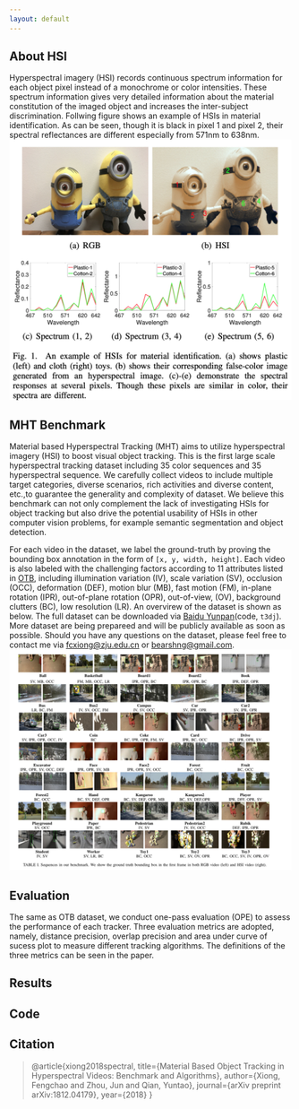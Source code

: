 ```yaml
---
layout: default
---
```

## About HSI

Hyperspectral imagery (HSI) records continuous spectrum information for each object pixel instead of a monochrome or color intensities.  These spectrum information gives very detailed information about  the material constitution of the imaged object and increases the inter-subject discrimination. Follwing figure shows an example of HSIs in material identification.  As can be seen, though it is black in pixel 1 and pixel 2, their spectral reflectances are different especially from 571nm to 638nm. 
![](img/hsi.png)
## MHT Benchmark
Material based Hyperspectral Tracking (MHT) aims to utilize hyperspectral imagery (HSI) to boost visual object tracking. This is the first large scale hyperspectral tracking dataset including 35 color sequences and 35 hyperspectral sequence. We carefully collect videos to include multiple target categories, diverse scenarios, rich activities  and diverse content, etc.,to guarantee the generality and complexity of dataset. We believe this  benchmark can not only complement the lack of  investigating HSIs for object tracking but also drive the potential usability  of  HSIs in other computer vision problems, for example semantic segmentation and object detection. 

For each video in the dataset, we label the ground-truth by proving the bounding box annotation in the form of `[x, y, width, height]`. Each video is also labeled with the challenging factors according to 11 attributes listed in [OTB](http://cvlab.hanyang.ac.kr/tracker_benchmark/datasets.html), including  illumination variation (IV), scale variation (SV), occlusion (OCC), deformation (DEF), motion blur (MB), fast motion (FM), 	in-plane rotation (IPR), out-of-plane rotation  (OPR), out-of-view, (OV), background clutters (BC), low resolution (LR).  An  overvirew of the dataset is shown as below. The full dataset can be downloaded via [Baidu Yunpan](https://pan.baidu.com/s/1OzurG4kaT65CkklfQ9LIKg)(code, `t3dj`).  More dataset are being prepareed and will be publicly available as soon as possible. Should you have any questions on the dataset, please feel free to contact me via fcxiong@zju.edu.cn or bearshng@gmail.com.
![](img/dataset.png)



## Evaluation
The same as OTB dataset, we conduct one-pass evaluation (OPE) to assess the performance of each tracker.  Three evaluation metrics are adopted, namely, distance precision, overlap precision and area under curve of sucess plot  to measure different tracking algorithms. The definitions of the three metrics can be seen in the paper.

## Results

## Code
## Citation
> @article{xiong2018spectral,
  title={Material Based Object Tracking in Hyperspectral Videos: Benchmark and Algorithms},
  author={Xiong, Fengchao and Zhou, Jun  and Qian, Yuntao},
  journal={arXiv preprint arXiv:1812.04179},
  year={2018}
}

